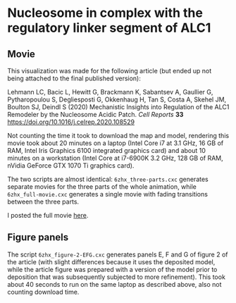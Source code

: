 # Nucleosome in complex with the regulatory linker segment of ALC1

## Movie

This visualization was made for the following article (but ended up not being
attached to the final published version):

Lehmann LC, Bacic L, Hewitt G, Brackmann K, Sabantsev A, Gaullier G,
Pytharopoulou S, Degliesposti G, Okkenhaug H, Tan S, Costa A, Skehel JM, Boulton
SJ, Deindl S (2020) Mechanistic Insights into Regulation of the ALC1 Remodeler
by the Nucleosome Acidic Patch. *Cell Reports* **33**
<https://doi.org/10.1016/j.celrep.2020.108529>

Not counting the time it took to download the map and model, rendering this
movie took about 20 minutes on a laptop (Intel Core i7 at 3.1 GHz, 16 GB of RAM,
Intel Iris Graphics 6100 integrated graphics card) and about 10 minutes on a
workstation (Intel Core at i7-6900K 3.2 GHz, 128 GB of RAM, nVidia GeForce GTX
1070 Ti graphics card).

The two scripts are almost identical: `6zhx_three-parts.cxc` generates separate
movies for the three parts of the whole animation, while `6zhx_full-movie.cxc`
generates a single movie with fading transitions between the three parts.

I posted the full movie [here](https://twitter.com/Guillawme/status/1379802108321538049).

## Figure panels

The script `6zhx_figure-2-EFG.cxc` generates panels E, F and G of figure 2 of
the article (with slight differences because it uses the deposited model, while
the article figure was prepared with a version of the model prior to deposition
that was subsequently subjected to more refinement). This took about 40 seconds
to run on the same laptop as described above, also not counting download time.
